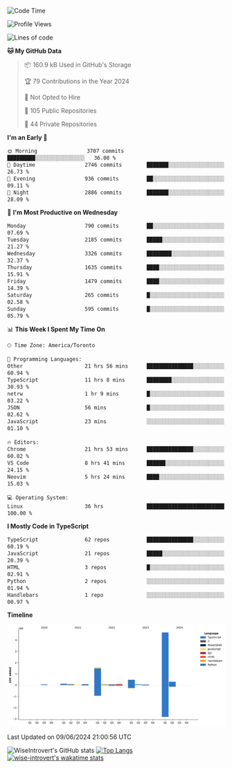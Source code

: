 <!--START_SECTION:waka-->
![Code Time](http://img.shields.io/badge/Code%20Time-1%2C692%20hrs%2058%20mins-blue)

![Profile Views](http://img.shields.io/badge/Profile%20Views-5-blue)

![Lines of code](https://img.shields.io/badge/From%20Hello%20World%20I%27ve%20Written-7.7%20million%20lines%20of%20code-blue)

**🐱 My GitHub Data** 

> 📦 160.9 kB Used in GitHub's Storage 
 > 
> 🏆 79 Contributions in the Year 2024
 > 
> 🚫 Not Opted to Hire
 > 
> 📜 105 Public Repositories 
 > 
> 🔑 44 Private Repositories 
 > 
**I'm an Early 🐤** 

```text
🌞 Morning                3707 commits        █████████░░░░░░░░░░░░░░░░   36.08 % 
🌆 Daytime                2746 commits        ███████░░░░░░░░░░░░░░░░░░   26.73 % 
🌃 Evening                936 commits         ██░░░░░░░░░░░░░░░░░░░░░░░   09.11 % 
🌙 Night                  2886 commits        ███████░░░░░░░░░░░░░░░░░░   28.09 % 
```
📅 **I'm Most Productive on Wednesday** 

```text
Monday                   790 commits         ██░░░░░░░░░░░░░░░░░░░░░░░   07.69 % 
Tuesday                  2185 commits        █████░░░░░░░░░░░░░░░░░░░░   21.27 % 
Wednesday                3326 commits        ████████░░░░░░░░░░░░░░░░░   32.37 % 
Thursday                 1635 commits        ████░░░░░░░░░░░░░░░░░░░░░   15.91 % 
Friday                   1479 commits        ████░░░░░░░░░░░░░░░░░░░░░   14.39 % 
Saturday                 265 commits         █░░░░░░░░░░░░░░░░░░░░░░░░   02.58 % 
Sunday                   595 commits         █░░░░░░░░░░░░░░░░░░░░░░░░   05.79 % 
```


📊 **This Week I Spent My Time On** 

```text
🕑︎ Time Zone: America/Toronto

💬 Programming Languages: 
Other                    21 hrs 56 mins      ███████████████░░░░░░░░░░   60.94 % 
TypeScript               11 hrs 8 mins       ████████░░░░░░░░░░░░░░░░░   30.93 % 
netrw                    1 hr 9 mins         █░░░░░░░░░░░░░░░░░░░░░░░░   03.22 % 
JSON                     56 mins             █░░░░░░░░░░░░░░░░░░░░░░░░   02.62 % 
JavaScript               23 mins             ░░░░░░░░░░░░░░░░░░░░░░░░░   01.10 % 

🔥 Editors: 
Chrome                   21 hrs 53 mins      ███████████████░░░░░░░░░░   60.82 % 
VS Code                  8 hrs 41 mins       ██████░░░░░░░░░░░░░░░░░░░   24.15 % 
Neovim                   5 hrs 24 mins       ████░░░░░░░░░░░░░░░░░░░░░   15.03 % 

💻 Operating System: 
Linux                    36 hrs              █████████████████████████   100.00 % 
```

**I Mostly Code in TypeScript** 

```text
TypeScript               62 repos            ███████████████░░░░░░░░░░   60.19 % 
JavaScript               21 repos            █████░░░░░░░░░░░░░░░░░░░░   20.39 % 
HTML                     3 repos             █░░░░░░░░░░░░░░░░░░░░░░░░   02.91 % 
Python                   2 repos             ░░░░░░░░░░░░░░░░░░░░░░░░░   01.94 % 
Handlebars               1 repo              ░░░░░░░░░░░░░░░░░░░░░░░░░   00.97 % 
```



**Timeline**

![Lines of Code chart](https://raw.githubusercontent.com/wise-introvert/wise-introvert/master/assets/bar_graph.png)


 Last Updated on 09/06/2024 21:00:56 UTC
<!--END_SECTION:waka-->

![WiseIntrovert's GitHub stats](https://github-readme-stats.vercel.app/api?username=wise-introvert&count_private=true&show_icons=true)
[![Top Langs](https://github-readme-stats.vercel.app/api/top-langs/?username=wise-introvert&langs_count=10)](https://github.com/anuraghazra/github-readme-stats)
[![wise-introvert's wakatime stats](https://github-readme-stats.vercel.app/api/wakatime?username=wiseintrovert)](https://github.com/anuraghazra/github-readme-stats)
